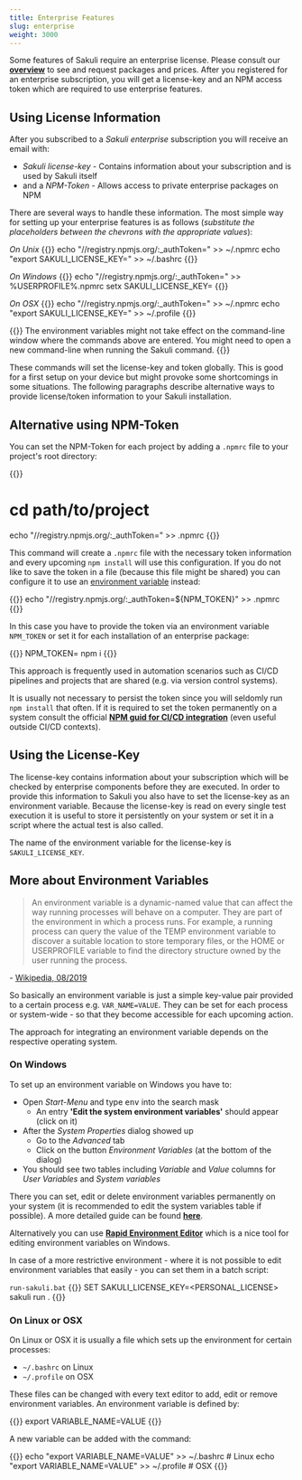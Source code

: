 ```yaml
---
title: Enterprise Features
slug: enterprise
weight: 3000
---
```


Some features of Sakuli require an enterprise license. Please consult our **[overview](/enterprise)** to see and request packages and prices. After you registered for an enterprise subscription, you will get a license-key and an NPM access token which are required to use enterprise features.

## Using License Information

After you subscribed to a _Sakuli enterprise_ subscription you will receive an email with:

- _Sakuli license-key_ - Contains information about your subscription and is used by Sakuli itself
- and a _NPM-Token_ - Allows access to private enterprise packages on NPM

There are several ways to handle these information. The most simple way for setting up your enterprise features is as follows (_substitute the placeholders between the chevrons with the appropriate values_):

_On Unix_
{{<highlight bash>}}
echo "//registry.npmjs.org/:_authToken=<NPM-TOKEN>" >> ~/.npmrc
echo "export SAKULI_LICENSE_KEY=<SAKULI-LICENSE-KEY>" >> ~/.bashrc
{{</highlight>}}

_On Windows_
{{<highlight bash>}}
echo "//registry.npmjs.org/:_authToken=<NPM-TOKEN>" >> %USERPROFILE%\.npmrc
setx SAKULI_LICENSE_KEY=<SAKULI-LICENSE-KEY>
{{</highlight>}}

_On OSX_
{{<highlight bash>}}
echo "//registry.npmjs.org/:_authToken=<NPM-TOKEN>" >> ~/.npmrc
echo "export SAKULI_LICENSE_KEY=<SAKULI-LICENSE-KEY>" >> ~/.profile
{{</highlight>}}

{{<alert>}}
The environment variables might not take effect on the command-line window where the commands above are entered. You might need to open a new command-line when running the Sakuli command.
{{</alert>}}

These commands will set the license-key and token globally. This is good for a first setup on your device but might provoke some shortcomings in some situations. The following paragraphs describe alternative ways to provide license/token information to your Sakuli installation.

## Alternative using NPM-Token

You can set the NPM-Token for each project by adding a `.npmrc` file to your project's root directory:

{{<highlight bash>}}
# cd path/to/project
echo "//registry.npmjs.org/:_authToken=<NPM-TOKEN>" >> .npmrc
{{</highlight>}}

This command will create a `.npmrc` file with the necessary token information and every upcoming `npm install` will use this configuration. If you do not like to save the token in a file (because this file might be shared) you can configure it to use an [environment variable](environment-variables) instead:

{{<highlight bash>}}
echo "//registry.npmjs.org/:_authToken=\${NPM_TOKEN}" >> .npmrc
{{</highlight>}}

In this case you have to provide the token via an environment variable `NPM_TOKEN` or set it for each installation of an enterprise package:

{{<highlight bash>}}
NPM_TOKEN=<NPM-TOKEN> npm i <ENTERPRISE-PACKAGE>
{{</highlight>}}

This approach is frequently used in automation scenarios such as CI/CD pipelines and projects that are shared (e.g. via version control systems).

It is usually not necessary to persist the token since you will seldomly run `npm install` that often. If it is required to set the token permanently on a system consult the official **[NPM guid for CI/CD integration](https://docs.npmjs.com/using-private-packages-in-a-ci-cd-workflow#set-the-token-as-an-environment-variable-on-the-cicd-server)** (even useful outside CI/CD contexts).

## Using the License-Key

The license-key contains information about your subscription which will be checked by enterprise components before they are executed. In order to provide this information to Sakuli you also have to set the license-key as an environment variable. Because the license-key is read on every single test execution it is useful to store it persistently on your system or set it in a script where the actual test is also called.

The name of the environment variable for the license-key is `SAKULI_LICENSE_KEY`.

## More about Environment Variables

> An environment variable is a dynamic-named value that can affect the way running processes will behave on a computer.
> They are part of the environment in which a process runs. For example, a running process can query the value of the TEMP environment variable to discover a suitable location to store temporary files, or the HOME or USERPROFILE variable to find the directory structure owned by the user running the process.

\- [Wikipedia, 08/2019](https://en.wikipedia.org/wiki/Environment_variable)

So basically an environment variable is just a simple key-value pair provided to a certain process e.g. `VAR_NAME=VALUE`. They can be set for each process or system-wide - so that they become accessible for each upcoming action.

The approach for integrating an environment variable depends on the respective operating system.

### On Windows 

To set up an environment variable on Windows you have to:

- Open _Start-Menu_ and type <kbd>env</kbd> into the search mask
  - An entry **'Edit the system environment variables'** should appear (click on it)
- After the _System Properties_ dialog showed up
  - Go to the _Advanced_ tab
  - Click on the button _Environment Variables_ (at the bottom of the dialog)
- You should see two tables including _Variable_ and _Value_ columns for _User Variables_ and _System variables_

There you can set, edit or delete environment variables permanently on your system (it is recommended to edit the system variables table if possible). A more detailed guide can be found [**here**](https://www.architectryan.com/2018/03/17/add-to-the-path-on-windows-10/).

Alternatively you can use **[Rapid Environment Editor](https://www.rapidee.com/en/about)** which is a nice tool for editing environment variables on Windows.

In case of a more restrictive environment - where it is not possible to edit environment variables that easily - you can set them in a batch script:

`run-sakuli.bat`
{{<highlight batch>}}
SET SAKULI_LICENSE_KEY=<PERSONAL_LICENSE>
sakuli run .
{{</highlight>}}

### On Linux or OSX

On Linux or OSX it is usually a file which sets up the environment for certain processes:

- `~/.bashrc` on Linux
- `~/.profile` on OSX

These files can be changed with every text editor to add, edit or remove environment variables. An environment variable is defined by:

{{<highlight bash>}}
export VARIABLE_NAME=VALUE
{{</highlight>}}

A new variable can be added with the command:

{{<highlight bash>}}
echo "export VARIABLE_NAME=VALUE" >> ~/.bashrc  # Linux
echo "export VARIABLE_NAME=VALUE" >> ~/.profile # OSX
{{</highlight>}}

